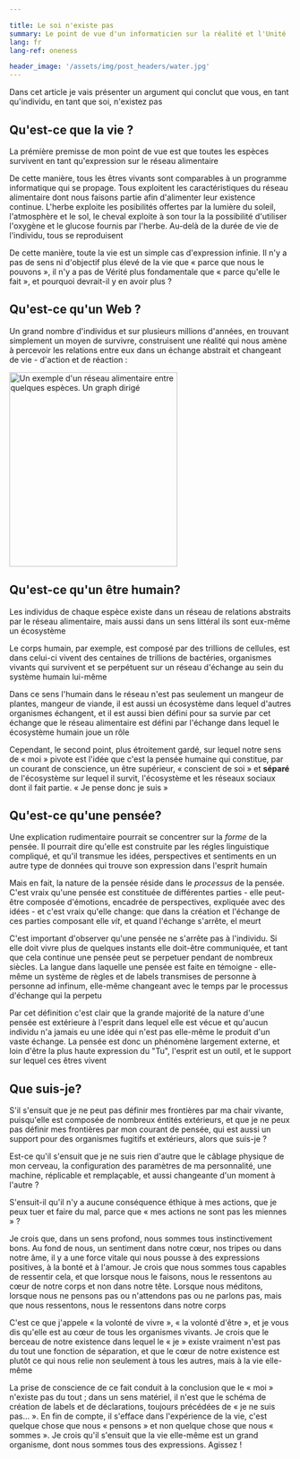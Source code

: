 ```yaml
---

title: Le soi n'existe pas
summary: Le point de vue d'un informaticien sur la réalité et l'Unité
lang: fr
lang-ref: oneness

header_image: '/assets/img/post_headers/water.jpg'
---
```


Dans cet article je vais présenter un argument qui conclut que vous, en tant qu'individu, en tant que soi, n'existez pas

## Qu'est-ce que la vie ?

La prémière premisse de mon point de vue est que toutes les espèces survivent en tant qu'expression sur le réseau alimentaire

De cette manière, tous les êtres vivants sont comparables à un programme informatique qui se propage. Tous exploitent les caractéristiques du réseau alimentaire dont nous faisons partie afin d'alimenter leur existence continue. L'herbe exploite les posibilités offertes par la lumière du soleil, l'atmosphère et le sol, le cheval exploite à son tour la la possibilité d'utiliser l'oxygène et le glucose fournis par l'herbe. Au-delà de la durée de vie de l'individu, tous se reproduisent

De cette manière, toute la vie est un simple cas d'expression infinie. Il n'y a pas de sens ni d'objectif plus élevé de la vie que « parce que nous le pouvons », il n'y a pas de Vérité plus fondamentale que « parce qu'elle le fait », et pourquoi devrait-il y en avoir plus ?

## Qu'est-ce qu'un Web ?

Un grand nombre d'individus et sur plusieurs millions d'années, en trouvant simplement un moyen de survivre, construisent une réalité qui nous amène à percevoir les relations entre eux dans un échange abstrait et changeant de vie - d'action et de réaction :

<img src="{{ '/assets/img/post_assets/oneness/food_web.png' | absolute_url }}" class="blog-full-image" style="height: 347px; width: 300px" alt="Un exemple d'un réseau alimentaire entre quelques espèces. Un graph dirigé"/>

## Qu'est-ce qu'un être humain?

Les individus de chaque espèce existe dans un réseau de relations abstraits par le réseau alimentaire, mais aussi dans un sens littéral ils sont eux-même un écosystème

Le corps humain, par exemple, est composé par des trillions de cellules, est dans celui-ci vivent des centaines de trillions de bactéries, organismes vivants qui survivent et se perpétuent sur un réseau d'échange au sein du système humain lui-même

Dans ce sens l'humain dans le réseau n'est pas seulement un mangeur de plantes, mangeur de viande, il est aussi un écosystème dans lequel d'autres organismes échangent, et il est aussi bien défini pour sa survie par cet échange que le réseau alimentaire est défini par l'échange dans lequel le écosystème humain joue un rôle

Cependant, le second point, plus étroitement gardé, sur lequel notre sens de « moi » pivote est l'idée que c'est la pensée humaine qui constitue, par un courant de conscience, un être supérieur, « conscient de soi » et **séparé** de l'écosystème sur lequel il survit, l'écosystème et les réseaux sociaux dont il fait partie. « Je pense donc je suis »

## Qu'est-ce qu'une pensée?

Une explication rudimentaire pourrait se concentrer sur la _forme_ de la pensée. Il pourrait dire qu'elle est construite par les régles linguistique compliqué, et qu'il transmue les idées, perspectives et sentiments en un autre type de données qui trouve son expression dans l'esprit humain

Mais en fait, la nature de la pensée réside dans le _processus_ de la pensée. C'est vraix qu'une pensée est constituée de différentes parties - elle peut-être composée d'émotions, encadrée de perspectives, expliquée avec des idées - et c'est vraix qu'elle change: que dans la création et l'échange de ces parties composant elle _vit_, et quand l'échange s'arrête, el meurt

C'est important d'observer qu'une pensée ne s'arrête pas à l'individu. Si elle doit vivre plus de quelques instants elle doit-être communiquée, et tant que cela continue une pensée peut se perpetuer pendant de nombreux siècles. La langue dans laquelle une pensée est faite en témoigne - elle-même un système de règles et de labels transmises de personne à personne ad infinum, elle-même changeant avec le temps par le processus d'échange qui la perpetu

Par cet définition c'est clair que la grande majorité de la nature d'une pensée est extérieure à l'esprit dans lequel elle est vécue et qu'aucun individu n'a jamais eu une idée qui n'est pas elle-même le produit d'un vaste échange. La pensée est donc un phénomène largement externe, et loin d'être la plus haute expression du "Tu", l'esprit est un outil, et le support sur lequel ces êtres vivent

## Que suis-je?

S'il s'ensuit que je ne peut pas définir mes frontières par ma chair vivante, puisqu'elle est composée de nombreux éntités extérieurs, et que je ne peux pas définir mes frontières par mon courant de pensée, qui est aussi un support pour des organismes fugitifs et extérieurs, alors que suis-je ?

Est-ce qu'il s'ensuit que je ne suis rien d'autre que le câblage physique de mon cerveau, la configuration des paramètres de ma personnalité, une machine, réplicable et remplaçable, et aussi changeante d'un moment à l'autre ?

S'ensuit-il qu'il n'y a aucune conséquence éthique à mes actions, que je peux tuer et faire du mal, parce que « mes actions ne sont pas les miennes » ?

Je crois que, dans un sens profond, nous sommes tous instinctivement bons. Au fond de nous, un sentiment dans notre cœur, nos tripes ou dans notre âme, il y a une force vitale qui nous pousse à des expressions positives, à la bonté et à l'amour. Je crois que nous sommes tous capables de ressentir cela, et que lorsque nous le faisons, nous le ressentons au cœur de notre corps et non dans notre tête. Lorsque nous méditons, lorsque nous ne pensons pas ou n'attendons pas ou ne parlons pas, mais que nous ressentons, nous le ressentons dans notre corps

C'est ce que j'appele « la volonté de vivre », « la volonté d'être », et je vous dis qu'elle est au cœur de tous les organismes vivants. Je crois que le berceau de notre existence dans lequel le « je » existe vraiment n'est pas du tout une fonction de séparation, et que le cœur de notre existence est plutôt ce qui nous relie non seulement à tous les autres, mais à la vie elle-même

La prise de conscience de ce fait conduit à la conclusion que le « moi » n'existe pas du tout ; dans un sens matériel, il n'est que le schéma de création de labels et de déclarations, toujours précédées de « je ne suis pas… ». En fin de compte, il s'efface dans l'expérience de la vie, c'est quelque chose que nous « pensons » et non quelque chose que nous « sommes ». Je crois qu'il s'ensuit que la vie elle-même est un grand organisme, dont nous sommes tous des expressions. Agissez !